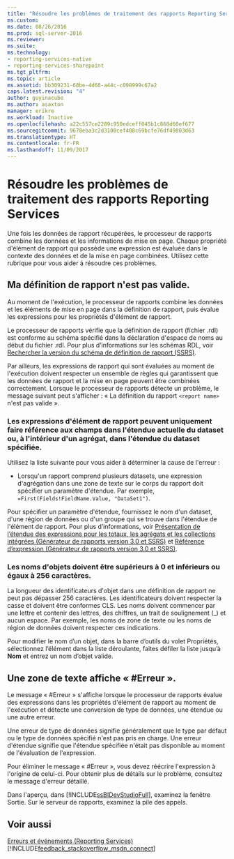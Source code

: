 ```yaml
---
title: "Résoudre les problèmes de traitement des rapports Reporting Services | Microsoft Docs"
ms.custom: 
ms.date: 08/26/2016
ms.prod: sql-server-2016
ms.reviewer: 
ms.suite: 
ms.technology:
- reporting-services-native
- reporting-services-sharepoint
ms.tgt_pltfrm: 
ms.topic: article
ms.assetid: bb309231-68be-4d68-a44c-c098999c67a2
caps.latest.revision: "4"
author: guyinacube
ms.author: asaxton
manager: erikre
ms.workload: Inactive
ms.openlocfilehash: a22c557ce2289c950edceff045b1c868d60ef677
ms.sourcegitcommit: 9678eba3c2d3100cef408c69bcfe76df49803d63
ms.translationtype: HT
ms.contentlocale: fr-FR
ms.lasthandoff: 11/09/2017
---
```

# <a name="troubleshoot-processing-of-reporting-services-reports"></a>Résoudre les problèmes de traitement des rapports Reporting Services
Une fois les données de rapport récupérées, le processeur de rapports combine les données et les informations de mise en page. Chaque propriété d'élément de rapport qui possède une expression est évaluée dans le contexte des données et de la mise en page combinées. Utilisez cette rubrique pour vous aider à résoudre ces problèmes.   
  
## <a name="my-report-definition-is-not-valid"></a>Ma définition de rapport n'est pas valide.  
Au moment de l'exécution, le processeur de rapports combine les données et les éléments de mise en page dans la définition de rapport, puis évalue les expressions pour les propriétés d'élément de rapport.   
  
Le processeur de rapports vérifie que la définition de rapport (fichier .rdl) est conforme au schéma spécifié dans la déclaration d'espace de noms au début du fichier .rdl. Pour plus d’informations sur les schémas RDL, voir [Rechercher la version du schéma de définition de rapport (SSRS)](../../reporting-services/reports/find-the-report-definition-schema-version-ssrs.md).  
  
Par ailleurs, les expressions de rapport qui sont évaluées au moment de l'exécution doivent respecter un ensemble de règles qui garantissent que les données de rapport et la mise en page peuvent être combinées correctement. Lorsque le processeur de rapports détecte un problème, le message suivant peut s'afficher : « La définition du rapport `<report name>` n'est pas valide ».  
  
### <a name="report-item-expressions-can-only-refer-to-fields-within-the-current-dataset-scope-or-if-inside-an-aggregate-the-specified-dataset-scope"></a>Les expressions d'élément de rapport peuvent uniquement faire référence aux champs dans l'étendue actuelle du dataset ou, à l'intérieur d'un agrégat, dans l'étendue du dataset spécifiée.  
  
Utilisez la liste suivante pour vous aider à déterminer la cause de l'erreur :  
* Lorsqu'un rapport comprend plusieurs datasets, une expression d'agrégation dans une zone de texte sur le corps du rapport doit spécifier un paramètre d'étendue. Par exemple, `=First(Fields!FieldName.Value, "DataSet1")`.  
  
Pour spécifier un paramètre d'étendue, fournissez le nom d'un dataset, d'une région de données ou d'un groupe qui se trouve dans l'étendue de l'élément de rapport. Pour plus d’informations, voir [Présentation de l’étendue des expressions pour les totaux, les agrégats et les collections intégrées (Générateur de rapports version 3.0 et SSRS)](../../reporting-services/report-design/expression-scope-for-totals-aggregates-and-built-in-collections.md) et [Référence d’expression (Générateur de rapports version 3.0 et SSRS)](../../reporting-services/report-design/expression-reference-report-builder-and-ssrs.md).  
  
### <a name="names-of-objects-must-be-greater-than-0-and-less-than-or-equal-to-256-characters"></a>Les noms d'objets doivent être supérieurs à 0 et inférieurs ou égaux à 256 caractères.  
La longueur des identificateurs d'objet dans une définition de rapport ne peut pas dépasser 256 caractères. Les identificateurs doivent respecter la casse et doivent être conformes CLS. Les noms doivent commencer par une lettre et contenir des lettres, des chiffres, un trait de soulignement (_) et aucun espace. Par exemple, les noms de zone de texte ou les noms de région de données doivent respecter ces indications.   
  
Pour modifier le nom d’un objet, dans la barre d’outils du volet Propriétés, sélectionnez l’élément dans la liste déroulante, faites défiler la liste jusqu’à **Nom** et entrez un nom d’objet valide.   
  
## <a name="a-text-box-displays-error-how-do-i-fix-it"></a>Une zone de texte affiche « #Erreur ».  
Le message « #Erreur » s'affiche lorsque le processeur de rapports évalue des expressions dans les propriétés d'élément de rapport au moment de l'exécution et détecte une conversion de type de données, une étendue ou une autre erreur.   
  
Une erreur de type de données signifie généralement que le type par défaut ou le type de données spécifié n'est pas pris en charge. Une erreur d'étendue signifie que l'étendue spécifiée n'était pas disponible au moment de l'évaluation de l'expression.   
  
Pour éliminer le message « #Erreur », vous devez réécrire l'expression à l'origine de celui-ci. Pour obtenir plus de détails sur le problème, consultez le message d'erreur détaillé.   
  
Dans l'aperçu, dans [!INCLUDE[ssBIDevStudioFull](../../includes/ssbidevstudiofull.md)], examinez la fenêtre Sortie. Sur le serveur de rapports, examinez la pile des appels. 
  
  
## <a name="see-also"></a>Voir aussi  
[Erreurs et événements (Reporting Services)](../../reporting-services/troubleshooting/errors-and-events-reference-reporting-services.md)
[!INCLUDE[feedback_stackoverflow_msdn_connect](../../includes/feedback-stackoverflow-msdn-connect.md)]

